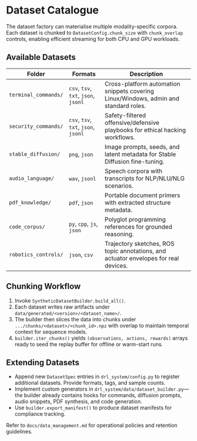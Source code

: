 # Dataset Catalogue

The dataset factory can materialise multiple modality-specific corpora. Each dataset is
chunked to `DatasetConfig.chunk_size` with `chunk_overlap` controls, enabling efficient
streaming for both CPU and GPU workloads.

## Available Datasets

| Folder | Formats | Description |
| --- | --- | --- |
| `terminal_commands/` | `csv`, `tsv`, `txt`, `json`, `jsonl` | Cross-platform automation snippets covering Linux/Windows, admin and standard roles. |
| `security_commands/` | `csv`, `tsv`, `txt`, `json`, `jsonl` | Safety-filtered offensive/defensive playbooks for ethical hacking workflows. |
| `stable_diffusion/` | `png`, `json` | Image prompts, seeds, and latent metadata for Stable Diffusion fine-tuning. |
| `audio_language/` | `wav`, `jsonl` | Speech corpora with transcripts for NLP/NLU/NLG scenarios. |
| `pdf_knowledge/` | `pdf`, `json` | Portable document primers with extracted structure metadata. |
| `code_corpus/` | `py`, `cpp`, `js`, `json` | Polyglot programming references for grounded reasoning. |
| `robotics_controls/` | `json`, `csv` | Trajectory sketches, ROS topic annotations, and actuator envelopes for real devices. |

## Chunking Workflow

1. Invoke `SyntheticDatasetBuilder.build_all()`.
2. Each dataset writes raw artifacts under `data/generated/<version>/<dataset_name>/`.
3. The builder then slices the data into chunks under `.../chunks/<dataset>/<chunk_id>.npz`
   with overlap to maintain temporal context for sequence models.
4. `builder.iter_chunks()` yields `(observations, actions, rewards)` arrays ready to seed
   the replay buffer for offline or warm-start runs.

## Extending Datasets

- Append new `DatasetSpec` entries in `drl_system/config.py` to register additional
  datasets. Provide formats, tags, and sample counts.
- Implement custom generators in `drl_system/data/dataset_builder.py`—the builder already
  contains hooks for commands, diffusion prompts, audio snippets, PDF synthesis, and
  code generation.
- Use `builder.export_manifest()` to produce dataset manifests for compliance tracking.

Refer to `docs/data_management.md` for operational policies and retention guidelines.
